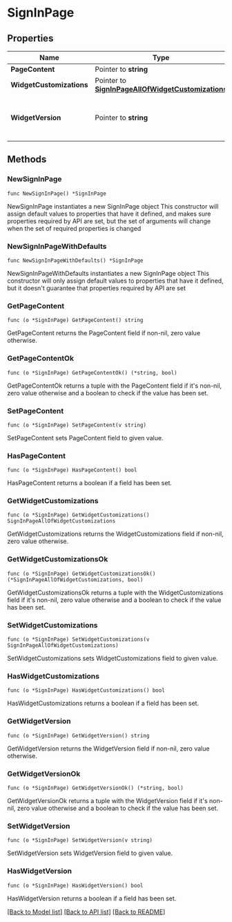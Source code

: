 # SignInPage

## Properties

Name | Type | Description | Notes
------------ | ------------- | ------------- | -------------
**PageContent** | Pointer to **string** |  | [optional] 
**WidgetCustomizations** | Pointer to [**SignInPageAllOfWidgetCustomizations**](SignInPageAllOfWidgetCustomizations.md) |  | [optional] 
**WidgetVersion** | Pointer to **string** | The version specified as a [Semantic Version](https://semver.org/). | [optional] 

## Methods

### NewSignInPage

`func NewSignInPage() *SignInPage`

NewSignInPage instantiates a new SignInPage object
This constructor will assign default values to properties that have it defined,
and makes sure properties required by API are set, but the set of arguments
will change when the set of required properties is changed

### NewSignInPageWithDefaults

`func NewSignInPageWithDefaults() *SignInPage`

NewSignInPageWithDefaults instantiates a new SignInPage object
This constructor will only assign default values to properties that have it defined,
but it doesn't guarantee that properties required by API are set

### GetPageContent

`func (o *SignInPage) GetPageContent() string`

GetPageContent returns the PageContent field if non-nil, zero value otherwise.

### GetPageContentOk

`func (o *SignInPage) GetPageContentOk() (*string, bool)`

GetPageContentOk returns a tuple with the PageContent field if it's non-nil, zero value otherwise
and a boolean to check if the value has been set.

### SetPageContent

`func (o *SignInPage) SetPageContent(v string)`

SetPageContent sets PageContent field to given value.

### HasPageContent

`func (o *SignInPage) HasPageContent() bool`

HasPageContent returns a boolean if a field has been set.

### GetWidgetCustomizations

`func (o *SignInPage) GetWidgetCustomizations() SignInPageAllOfWidgetCustomizations`

GetWidgetCustomizations returns the WidgetCustomizations field if non-nil, zero value otherwise.

### GetWidgetCustomizationsOk

`func (o *SignInPage) GetWidgetCustomizationsOk() (*SignInPageAllOfWidgetCustomizations, bool)`

GetWidgetCustomizationsOk returns a tuple with the WidgetCustomizations field if it's non-nil, zero value otherwise
and a boolean to check if the value has been set.

### SetWidgetCustomizations

`func (o *SignInPage) SetWidgetCustomizations(v SignInPageAllOfWidgetCustomizations)`

SetWidgetCustomizations sets WidgetCustomizations field to given value.

### HasWidgetCustomizations

`func (o *SignInPage) HasWidgetCustomizations() bool`

HasWidgetCustomizations returns a boolean if a field has been set.

### GetWidgetVersion

`func (o *SignInPage) GetWidgetVersion() string`

GetWidgetVersion returns the WidgetVersion field if non-nil, zero value otherwise.

### GetWidgetVersionOk

`func (o *SignInPage) GetWidgetVersionOk() (*string, bool)`

GetWidgetVersionOk returns a tuple with the WidgetVersion field if it's non-nil, zero value otherwise
and a boolean to check if the value has been set.

### SetWidgetVersion

`func (o *SignInPage) SetWidgetVersion(v string)`

SetWidgetVersion sets WidgetVersion field to given value.

### HasWidgetVersion

`func (o *SignInPage) HasWidgetVersion() bool`

HasWidgetVersion returns a boolean if a field has been set.


[[Back to Model list]](../README.md#documentation-for-models) [[Back to API list]](../README.md#documentation-for-api-endpoints) [[Back to README]](../README.md)


